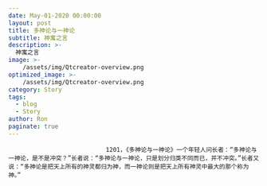 ```yaml
---
date: May-01-2020 00:00:00
layout: post
title: 多神论与一神论
subtitle: 神寓之言
description: >-
  神寓之言
image: >-
    /assets/img/Qtcreator-overview.png
optimized_image: >-
    /assets/img/Qtcreator-overview.png
category: Story
tags:
  - blog
  - Story
author: Ron
paginate: true
---
```


							　　1201，《多神论与一神论》一个年轻人问长者：“多神论与一神论，是不是冲突？”长者说：“多神论与一神论，只是划分归类不同而已，并不冲突。”长者又说：“多神论是把天上所有的神灵都归为神，而一神论则是把天上所有神灵中最大的那个称为神。”
							
							
						